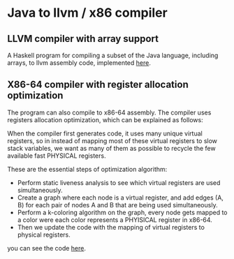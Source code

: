 # Java to llvm / x86 compiler

## LLVM compiler with array support
A Haskell program for compiling a subset of the Java language, including arrays, to llvm assembly code, implemented [here](https://github.com/isaksc2/TDA283/blob/main/compiler/src/LlvmBackend.hs).

## X86-64 compiler with register allocation optimization
The program can also compile to x86-64 assembly. The compiler uses registers allocation optimization, which can be explained as follows:

When the compiler first generates code, it uses many unique virtual registers, so in instead of mapping most of these virtual registers to slow stack variables, we want as many of them as possible to recycle the few available fast PHYSICAL registers.

These are the essential steps of optimization algorithm:

* Perform static liveness analysis to see which virtual registers are used simultaneously.
* Create a graph where each node is a virtual register, and add edges (A, B) for each pair of nodes A and B that are being used simultaneously.
* Perform a k-coloring algorithm on the graph, every node gets mapped to a color were each color represents a PHYISICAL register in x86-64.
* Then we update the code with the mapping of virtual registers to physical registers.

you can see the code [here](https://github.com/isaksc2/TDA283/blob/main/compiler/src/X86Backend.hs). 
